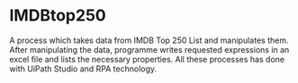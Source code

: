 # IMDBtop250
A process which takes data from IMDB Top 250 List and manipulates them. After manipulating the data, programme writes requested expressions in an excel file and lists the necessary properties. All these processes has done with UiPath Studio and RPA technology.
